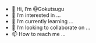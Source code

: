 - 👋 Hi, I’m @Gokutsugu
- 👀 I’m interested in ...
- 🌱 I’m currently learning ...
- 💞️ I’m looking to collaborate on ...
- 📫 How to reach me ...

<!---
Gokutsugu/Gokutsugu is a ✨ special ✨ repository because its `README.md` (this file) appears on your GitHub profile.
You can click the Preview link to take a look at your changes.
--->
